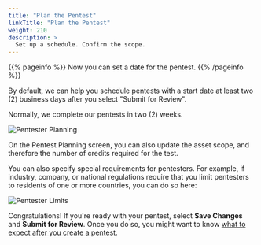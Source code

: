 ```yaml
---
title: "Plan the Pentest"
linkTitle: "Plan the Pentest"
weight: 210
description: >
  Set up a schedule. Confirm the scope.
---
```


{{% pageinfo %}}
Now you can set a date for the pentest.
{{% /pageinfo %}}

By default, we can help you schedule pentests with a start date at least
two (2) business days after you select "Submit for Review".

Normally, we complete our pentests in two (2) weeks.

![Pentester Planning](/PentestPlanning.png "Schedule your pentest. Start at least 2 business days from today.")

On the Pentest Planning screen, you can also update the asset scope, and
therefore the number of credits required for the test.

You can also specify special requirements for pentesters. For example, if
industry, company, or national regulations require that you limit pentesters
to residents of one or more countries, you can do so here:

![Pentester Limits](/PentesterLimits.png "Specify legal or regulatory limitations on pentesters.")

Congratulations! If you're ready with your pentest, select
**Save Changes** and **Submit for Review**.
Once you do so, you might want to know [what to expect after you create a
pentest](../what-to-expect).
